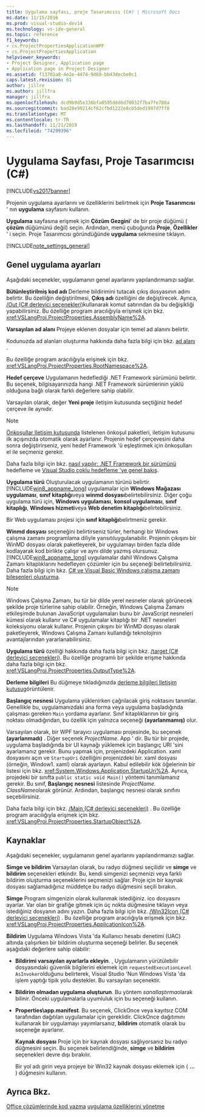 ```yaml
---
title: Uygulama sayfası, proje Tasarımcısı (C#) | Microsoft Docs
ms.date: 11/15/2016
ms.prod: visual-studio-dev14
ms.technology: vs-ide-general
ms.topic: reference
f1_keywords:
- cs.ProjectPropertiesApplicationWPF
- cs.ProjectPropertiesApplication
helpviewer_keywords:
- Project Designer, Application page
- Application page in Project Designer
ms.assetid: f13701a8-4e2e-4474-9d60-bb43decbe0c1
caps.latest.revision: 61
author: jillre
ms.author: jillfra
manager: jillfra
ms.openlocfilehash: dcd9b9d5e336bfa0595ddd6d70032f7ba7fe780a
ms.sourcegitcommit: bad28e99214cf62cfbd1222e8cb5ded1997d7ff0
ms.translationtype: MT
ms.contentlocale: tr-TR
ms.lasthandoff: 11/21/2019
ms.locfileid: "74299396"
---
```

# <a name="application-page-project-designer-c"></a>Uygulama Sayfası, Proje Tasarımcısı (C#)
[!INCLUDE[vs2017banner](../../includes/vs2017banner.md)]

Projenin uygulama ayarlarını ve özelliklerini belirtmek için **Proje Tasarımcısı** ' nın **uygulama** sayfasını kullanın.

 **Uygulama** sayfasına erişmek için **Çözüm Gezgini**' de bir proje düğümü ( **çözüm** düğümünü değil) seçin. Ardından, menü çubuğunda **Proje**, **Özellikler** ' i seçin. Proje Tasarımcısı göründüğünde **uygulama** sekmesine tıklayın.

 [!INCLUDE[note_settings_general](../../includes/note-settings-general-md.md)]

## <a name="general-application-settings"></a>Genel uygulama ayarları
 Aşağıdaki seçenekler, uygulamanın genel ayarlarını yapılandırmanızı sağlar.

 **Bütünleştirilmiş kod adı** Derleme bildirimini tutacak çıkış dosyasının adını belirtir. Bu özelliğin değiştirilmesi, **Çıkış adı** özelliğini de değiştirecek. Ayrıca, [/Out (C# derleyici seçenekleri)](https://msdn.microsoft.com/library/70d91d01-7bd2-4aea-ba8b-4e9807e9caa5)kullanarak komut satırından da bu değişikliği yapabilirsiniz. Bu özelliğe program aracılığıyla erişmek için bkz. <xref:VSLangProj.ProjectProperties.AssemblyName%2A>.

 **Varsayılan ad alanı** Projeye eklenen dosyalar için temel ad alanını belirtir.

 Kodunuzda ad alanları oluşturma hakkında daha fazla bilgi için bkz. [ad alanı](https://msdn.microsoft.com/library/0a788423-9110-42e0-97d9-bda41ca4870f) .

 Bu özelliğe program aracılığıyla erişmek için bkz. <xref:VSLangProj.ProjectProperties.RootNamespace%2A>.

 **Hedef çerçeve** Uygulamanın hedeflediği .NET Framework sürümünü belirtir. Bu seçenek, bilgisayarınızda hangi .NET Framework sürümlerinin yüklü olduğuna bağlı olarak farklı değerlere sahip olabilir.

 Varsayılan olarak, değer **Yeni proje** iletişim kutusunda seçtiğiniz hedef çerçeve ile aynıdır.

> [!NOTE]
> [Önkoşullar Iletişim kutusunda](../../ide/reference/prerequisites-dialog-box.md) listelenen önkoşul paketleri, iletişim kutusunu ilk açışınızda otomatik olarak ayarlanır. Projenin hedef çerçevesini daha sonra değiştirirseniz, yeni hedef Framework 'ü eşleştirmek için önkoşulları el ile seçmeniz gerekir.

 Daha fazla bilgi için bkz. [nasıl yapılır: .NET Framework bir sürümünü](../../ide/how-to-target-a-version-of-the-dotnet-framework.md) hedefleme ve [Visual Studio çoklu hedefleme 'ye genel bakış](../../ide/visual-studio-multi-targeting-overview.md).

 **Uygulama türü** Oluşturulacak uygulamanın türünü belirtir. [!INCLUDE[win8_appname_long](../../includes/win8-appname-long-md.md)] uygulamalar için **Windows Mağazası uygulaması**, **sınıf kitaplığı**veya **winmd dosyası**belirtebilirsiniz. Diğer çoğu uygulama türü için, **Windows uygulaması**, **konsol uygulaması**, **sınıf kitaplığı**, **Windows hizmeti**veya **Web denetim kitaplığı**belirtebilirsiniz.

 Bir Web uygulaması projesi için **sınıf kitaplığı**belirtmeniz gerekir.

 **Winmd dosyası** seçeneğini belirtirseniz türler, herhangi bir Windows çalışma zamanı programlama diliyle yansıtıluygulanabilir. Projenin çıkışını bir WinMD dosyası olarak paketleyerek, bir uygulamayı birden fazla dilde kodlayarak kod birlikte çalışır ve aynı dilde yazmış olursunuz. [!INCLUDE[win8_appname_long](../../includes/win8-appname-long-md.md)] uygulamalar dahil Windows Çalışma Zamanı kitaplıklarını hedefleyen çözümler için bu seçeneği belirtebilirsiniz. Daha fazla bilgi için bkz. [ C# ve Visual Basic Windows çalışma zamanı bileşenleri oluşturma](https://go.microsoft.com/fwlink/?LinkId=231895).

> [!NOTE]
> Windows Çalışma Zamanı, bu tür bir dilde yerel nesneler olarak görünecek şekilde proje türlerine sahip olabilir. Örneğin, Windows Çalışma Zamanı etkileşimde bulunan JavaScript uygulamaları bunu bir JavaScript nesneleri kümesi olarak kullanır ve C# uygulamalar kitaplığı bir .NET nesneleri koleksiyonu olarak kullanır. Projenin çıkışını bir WinMD dosyası olarak paketleyerek, Windows Çalışma Zamanı kullandığı teknolojinin avantajlarından yararlanabilirsiniz.

 **Uygulama türü** özelliği hakkında daha fazla bilgi için bkz. [/target (C# derleyici seçenekleri)](https://msdn.microsoft.com/library/a18bbd8e-bbf7-49e7-992c-717d0eb1f76f). Bu özelliğe programlı bir şekilde erişme hakkında daha fazla bilgi için bkz. <xref:VSLangProj.ProjectProperties.OutputType%2A>.

 **Derleme bilgileri** Bu düğmeye tıkladığınızda [derleme bilgileri Iletişim kutusu](../../ide/reference/assembly-information-dialog-box.md)görüntülenir.

 **Başlangıç nesnesi** Uygulama yüklenirken çağrılacak giriş noktasını tanımlar. Genellikle bu, uygulamanızdaki ana forma veya uygulama başladığında çalışması gereken `Main` yordama ayarlanır. Sınıf kitaplıklarının bir giriş noktası olmadığından, bu özellik için yalnızca seçeneği **(ayarlanmamış)** olur.

 Varsayılan olarak, bir WPF tarayıcı uygulaması projesinde, bu seçenek **(ayarlanmadı)** . Diğer seçenek *ProjectName*. App ' dir. Bu tür bir projede, uygulama başladığında bir UI kaynağı yüklemek için başlangıç URI 'sini ayarlamanız gerekir. Bunu yapmak için, projenizdeki Application. xaml dosyasını açın ve `StartupUri` özelliğini projenizdeki bir. xaml dosyası (örneğin, Window1. xaml) olarak ayarlayın. Kabul edilebilir kök öğelerinin bir listesi için bkz. <xref:System.Windows.Application.StartupUri%2A>. Ayrıca, projedeki bir sınıfta `public static void Main()` yöntemi tanımlamanız gerekir. Bu sınıf, **Başlangıç nesnesi** listesinde *ProjectName. ClassName*olarak görünür. Ardından, başlangıç nesnesi olarak sınıfını seçebilirsiniz.

 Daha fazla bilgi için bkz. [/Main (C# derleyici seçenekleri)](https://msdn.microsoft.com/library/975cf4d5-36ac-4530-826c-4aad0c7f2049) . Bu özelliğe program aracılığıyla erişmek için bkz. <xref:VSLangProj.ProjectProperties.StartupObject%2A>.

## <a name="resources"></a>Kaynaklar
 Aşağıdaki seçenekler, uygulamanın genel ayarlarını yapılandırmanızı sağlar.

 **Simge ve bildirim** Varsayılan olarak, bu radyo düğmesi seçilidir ve **simge** ve **bildirim** seçenekleri etkindir. Bu, kendi simgenizi seçmenizi veya farklı bildirim oluşturma seçeneklerini seçmenizi sağlar. Proje için bir kaynak dosyası sağlamadığınız müddetçe bu radyo düğmesini seçili bırakın.

 **Simge** Program simgenizin olarak kullanmak istediğiniz. ico dosyasını ayarlar. Var olan bir grafiğe gitmek için üç nokta düğmesine tıklayın veya istediğiniz dosyanın adını yazın. Daha fazla bilgi için bkz. [/Win32Icon (C# derleyici seçenekleri)](https://msdn.microsoft.com/library/756d9b6d-ab07-41b7-ba58-5bd88f711138) . Bu özelliğe program aracılığıyla erişmek için bkz. <xref:VSLangProj.ProjectProperties.ApplicationIcon%2A>.

 **Bildirim** Uygulama Windows Vista 'da Kullanıcı hesabı denetimi (UAC) altında çalışırken bir bildirim oluşturma seçeneği belirler. Bu seçenek aşağıdaki değerlere sahip olabilir:

- **Bildirimi varsayılan ayarlarla ekleyin**. , Uygulamanın yürütülebilir dosyasındaki güvenlik bilgilerini eklemek için `requestedExecutionLevel` `AsInvoker`olduğunu belirterek, Visual Studio 'Nun Windows Vista 'da işlem yaptığı tipik yolu destekler. Bu varsayılan seçenektir.

- **Bildirim olmadan uygulama oluşturun**. Bu yöntem *sanallaştırma*olarak bilinir. Önceki uygulamalarla uyumluluk için bu seçeneği kullanın.

- **Properties\app.manifest**. Bu seçenek, ClickOnce veya kayıtsız COM tarafından dağıtılan uygulamalar için gereklidir. ClickOnce dağıtımını kullanarak bir uygulamayı yayımlarsanız, **bildirim** otomatik olarak bu seçeneğe ayarlanır.

  **Kaynak dosyası** Proje için bir kaynak dosyası sağlıyorsanız bu radyo düğmesini seçin. Bu seçenek belirlendiğinde, **simge** ve **bildirim** seçenekleri devre dışı bırakılır.

  Bir yol adı girin veya projeye bir Win32 kaynak dosyası eklemek için ( **...** ) düğmesini kullanın.

## <a name="see-also"></a>Ayrıca Bkz.
[Office çözümlerinde kod yazma](https://msdn.microsoft.com/library/2d4d8fd0-e881-4829-976f-0d1a9221dec0) [uygulama özelliklerini yönetme](../../ide/application-properties.md)
